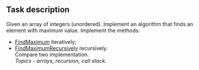 ## Task description ##

Given an array of integers (unordered). Implement an algorithm that finds an element with maximum value. Implement the methods:
- [FindMaximum](FindMaximumTask/ArrayExtension.cs#L17) iteratively;
- [FindMaximumRecursively](FindMaximumTask/ArrayExtension.cs#L29) recursively.  
Compare two implementation.     
*Topics - arrays, recursion, call stack.*